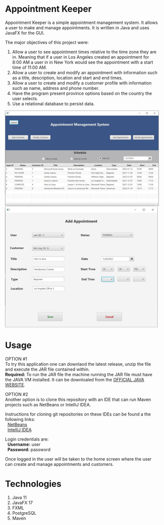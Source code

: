 # Appointment Keeper
Appointment Keeper is a simple appointment management system.  It allows a user to make and manage appointments. It is written in Java and uses JavaFX for the GUI. 

The major objectives of this project were:  
  1. Allow a user to see appointment times relative to the time zone they are in. Meaning that if a user in Los Angeles created an appointment for 8:00 AM a user in
     in New York would see the appointment with a start time of 11:00 AM.  
  2. Allow a user to create and modify an appointment with information such as a title, description, location and start and end times.
  3. Allow a user to create and modify a customer profile with information such as name, address and phone number.
  4. Have the program present province options based on the country the user selects.
  5. Use a relational database to persist data.

<img src="https://raw.githubusercontent.com/JesseRM/appointment_keeper/master/src/main/resources/screenshot/appointment_keeper.JPG" width="600">
<img src="https://raw.githubusercontent.com/JesseRM/appointment_keeper/master/src/main/resources/screenshot/appointment_keeper2.JPG" width="500">

# Usage
OPTION #1  
To try this application one can downlaod the latest release, unzip the file and execute the JAR file contained within.  
**Required:** To run the JAR file the machine running the JAR file must have the JAVA VM installed.  It can be downloaled from the [OFFICIAL JAVA WEBSITE](https://www.java.com/en/).

OPTION #2  
Another option is to clone this repository with an IDE that can run Maven projects such as NetBeans or IntelliJ IDEA.  

Instructions for cloning git repositories on these IDEs can be found a the following links:  
&nbsp;&nbsp;[NetBeans](https://netbeans.apache.org/kb/docs/ide/git.html)  
&nbsp;&nbsp;[IntelliJ IDEA](https://blog.jetbrains.com/idea/2020/10/clone-a-project-from-github/)

Login credentials are:  
&nbsp;&nbsp;**Username:** user  
&nbsp;&nbsp;**Password:** password

Once logged in the user will be taken to the home screen where the user can create and manage appointments and customers.

# Technologies
  1. Java 11
  2. JavaFX 17
  3. FXML
  4. PostgreSQL
  5. Maven
